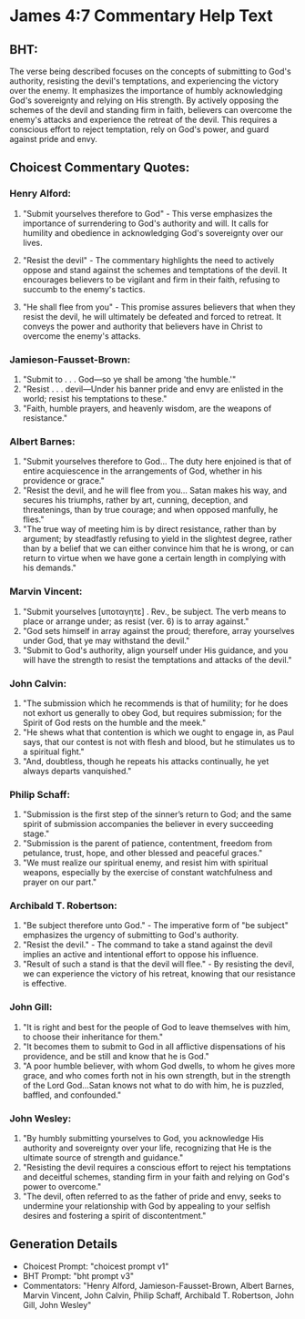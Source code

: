 # James 4:7 Commentary Help Text

## BHT:
The verse being described focuses on the concepts of submitting to God's authority, resisting the devil's temptations, and experiencing the victory over the enemy. It emphasizes the importance of humbly acknowledging God's sovereignty and relying on His strength. By actively opposing the schemes of the devil and standing firm in faith, believers can overcome the enemy's attacks and experience the retreat of the devil. This requires a conscious effort to reject temptation, rely on God's power, and guard against pride and envy.

## Choicest Commentary Quotes:
### Henry Alford:
1. "Submit yourselves therefore to God" - This verse emphasizes the importance of surrendering to God's authority and will. It calls for humility and obedience in acknowledging God's sovereignty over our lives.

2. "Resist the devil" - The commentary highlights the need to actively oppose and stand against the schemes and temptations of the devil. It encourages believers to be vigilant and firm in their faith, refusing to succumb to the enemy's tactics.

3. "He shall flee from you" - This promise assures believers that when they resist the devil, he will ultimately be defeated and forced to retreat. It conveys the power and authority that believers have in Christ to overcome the enemy's attacks.

### Jamieson-Fausset-Brown:
1. "Submit to . . . God—so ye shall be among 'the humble.'" 
2. "Resist . . . devil—Under his banner pride and envy are enlisted in the world; resist his temptations to these."
3. "Faith, humble prayers, and heavenly wisdom, are the weapons of resistance."

### Albert Barnes:
1. "Submit yourselves therefore to God... The duty here enjoined is that of entire acquiescence in the arrangements of God, whether in his providence or grace."
2. "Resist the devil, and he will flee from you... Satan makes his way, and secures his triumphs, rather by art, cunning, deception, and threatenings, than by true courage; and when opposed manfully, he flies."
3. "The true way of meeting him is by direct resistance, rather than by argument; by steadfastly refusing to yield in the slightest degree, rather than by a belief that we can either convince him that he is wrong, or can return to virtue when we have gone a certain length in complying with his demands."

### Marvin Vincent:
1. "Submit yourselves [υποταγητε] . Rev., be subject. The verb means to place or arrange under; as resist (ver. 6) is to array against."
2. "God sets himself in array against the proud; therefore, array yourselves under God, that ye may withstand the devil."
3. "Submit to God's authority, align yourself under His guidance, and you will have the strength to resist the temptations and attacks of the devil."

### John Calvin:
1. "The submission which he recommends is that of humility; for he does not exhort us generally to obey God, but requires submission; for the Spirit of God rests on the humble and the meek."
2. "He shews what that contention is which we ought to engage in, as Paul says, that our contest is not with flesh and blood, but he stimulates us to a spiritual fight."
3. "And, doubtless, though he repeats his attacks continually, he yet always departs vanquished."

### Philip Schaff:
1. "Submission is the first step of the sinner’s return to God; and the same spirit of submission accompanies the believer in every succeeding stage."
2. "Submission is the parent of patience, contentment, freedom from petulance, trust, hope, and other blessed and peaceful graces."
3. "We must realize our spiritual enemy, and resist him with spiritual weapons, especially by the exercise of constant watchfulness and prayer on our part."

### Archibald T. Robertson:
1. "Be subject therefore unto God." - The imperative form of "be subject" emphasizes the urgency of submitting to God's authority.
2. "Resist the devil." - The command to take a stand against the devil implies an active and intentional effort to oppose his influence.
3. "Result of such a stand is that the devil will flee." - By resisting the devil, we can experience the victory of his retreat, knowing that our resistance is effective.

### John Gill:
1. "It is right and best for the people of God to leave themselves with him, to choose their inheritance for them."
2. "It becomes them to submit to God in all afflictive dispensations of his providence, and be still and know that he is God."
3. "A poor humble believer, with whom God dwells, to whom he gives more grace, and who comes forth not in his own strength, but in the strength of the Lord God...Satan knows not what to do with him, he is puzzled, baffled, and confounded."

### John Wesley:
1. "By humbly submitting yourselves to God, you acknowledge His authority and sovereignty over your life, recognizing that He is the ultimate source of strength and guidance."
2. "Resisting the devil requires a conscious effort to reject his temptations and deceitful schemes, standing firm in your faith and relying on God's power to overcome."
3. "The devil, often referred to as the father of pride and envy, seeks to undermine your relationship with God by appealing to your selfish desires and fostering a spirit of discontentment."


## Generation Details
- Choicest Prompt: "choicest prompt v1"
- BHT Prompt: "bht prompt v3"
- Commentators: "Henry Alford, Jamieson-Fausset-Brown, Albert Barnes, Marvin Vincent, John Calvin, Philip Schaff, Archibald T. Robertson, John Gill, John Wesley"
